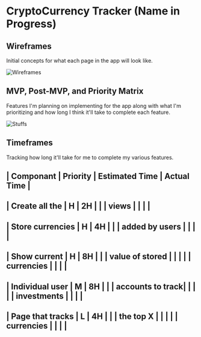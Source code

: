 # CryptoCurrency Tracker (Name in Progress)

## Wireframes
Initial concepts for what each page in the app will look like.

![Wireframes](https://i.imgur.com/GlllzzE.jpg)

## MVP, Post-MVP, and Priority Matrix
Features I'm planning on implementing for the app along with what I'm prioritizing and how long I think it'll take to complete each feature.

![Stuffs](https://i.imgur.com/Ng84dtR.jpg)

## Timeframes
Tracking how long it'll take for me to complete my various features.

| Componant        | Priority | Estimated Time | Actual Time |
--------------------------------------------------------------
| Create all the   | H        | 2H             |             |
| views            |          |                |             |
--------------------------------------------------------------
| Store currencies | H        | 4H             |             |
| added by users   |          |                |             |
--------------------------------------------------------------
| Show current     | H        | 8H             |             |
| value of stored  |          |                |             |
| currencies       |          |                |             |
--------------------------------------------------------------
| Individual user  | M        | 8H             |             |
| accounts to track|          |                |             |
| investments      |          |                |             |
--------------------------------------------------------------
| Page that tracks | L        | 4H             |             |
| the top X        |          |                |             |
| currencies       |          |                |             |
--------------------------------------------------------------
